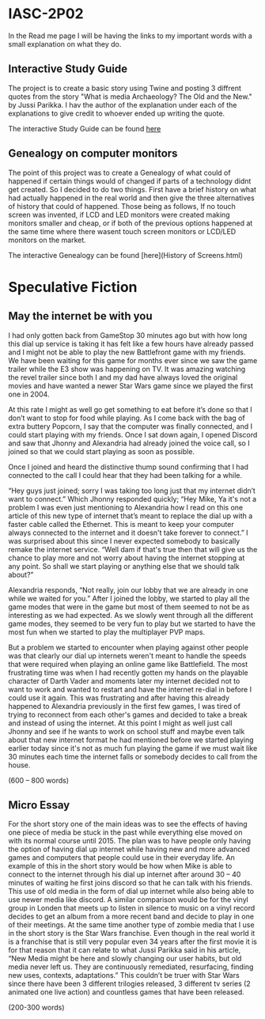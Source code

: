 # IASC-2P02
In the Read me page I will be having the links to my important words with a small explanation on what they do.

## Interactive Study Guide
The project is to create a basic story using Twine and posting 3 diffrent quotes from the story "What is media Archaeology? The Old and the New." by Jussi Parikka. I hav the author of the explanation under each of the explanations to give credit to whoever ended up writing the quote.

The interactive Study Guide can be found [here](Interactive_Study_Guide.html)

## Genealogy on computer monitors
The point of this project was to create a Genealogy of what could of happened if certain things would of changed if parts of a technology didnt get created. So I decided to do two things. First have a brief history on what had actually happened in the real world and then give the three alternatives of history that could of happened. Those being as follows, If no touch screen was invented, if LCD and LED monitors were created making monitors smaller and cheap, or if both of the previous options happened at the same time where there wasent touch screen monitors or LCD/LED monitors on the market.

The interactive Genealogy can be found [here](History of Screens.html)

# Speculative Fiction
## May the internet be with you
I had only gotten back from GameStop 30 minutes ago but with how long this dial up service is taking it has felt like a few hours have already passed and I might not be able to play the new Battlefront game with my friends. We have been waiting for this game for months ever since we saw the game trailer while the E3 show was happening on TV. It was amazing watching the revel trailer since both I and my dad have always loved the original movies and have wanted a newer Star Wars game since we played the first one in 2004. 

At this rate I might as well go get something to eat before it’s done so that I don’t want to stop for food while playing. As I come back with the bag of extra buttery Popcorn, I say that the computer was finally connected, and I could start playing with my friends. Once I sat down again, I opened Discord and saw that Jhonny and Alexandria had already joined the voice call, so I joined so that we could start playing as soon as possible.  

Once I joined and heard the distinctive thump sound confirming that I had connected to the call I could hear that they had been talking for a while.  

“Hey guys just joined; sorry I was taking too long just that my internet didn’t want to connect.” Which Jhonny responded quickly; “Hey Mike, Ya it's not a problem I was even just mentioning to Alexandria how I read on this one article of this new type of internet that’s meant to replace the dial up with a faster cable called the Ethernet. This is meant to keep your computer always connected to the internet and it doesn't take forever to connect.” I was surprised about this since I never expected somebody to basically remake the internet service. “Well dam if that's true then that will give us the chance to play more and not worry about having the internet stopping at any point. So shall we start playing or anything else that we should talk about?” 

Alexandria responds, “Not really, join our lobby that we are already in one while we waited for you.” After I joined the lobby, we started to play all the game modes that were in the game but most of them seemed to not be as interesting as we had expected. As we slowly went through all the different game modes, they seemed to be very fun to play but we started to have the most fun when we started to play the multiplayer PVP maps. 

But a problem we started to encounter when playing against other people was that clearly our dial up internets weren't meant to handle the speeds that were required when playing an online game like Battlefield. The most frustrating time was when I had recently gotten my hands on the playable character of Darth Vader and moments later my internet decided not to want to work and wanted to restart and have the internet re-dial in before I could use it again. This was frustrating and after having this already happened to Alexandria previously in the first few games, I was tired of trying to reconnect from each other's games and decided to take a break and instead of using the internet. At this point I might as well just call Jhonny and see if he wants to work on school stuff and maybe even talk about that new internet format he had mentioned before we started playing earlier today since it's not as much fun playing the game if we must wait like 30 minutes each time the internet falls or somebody decides to call from the house. 

(600 – 800 words)

## Micro Essay

For the short story one of the main ideas was to see the effects of having one piece of media be stuck in the past while everything else moved on with its normal course until 2015. The plan was to have people only having the option of having dial up internet while having new and more advanced games and computers that people could use in their everyday life. An example of this in the short story would be how when Mike is able to connect to the internet through his dial up internet after around 30 – 40 minutes of waiting he first joins discord so that he can talk with his friends. This use of old media in the form of dial up internet while also being able to use newer media like discord. A similar comparison would be for the vinyl group in Londen that meets up to listen in silence to music on a vinyl record decides to get an album from a more recent band and decide to play in one of their meetings. At the same time another type of zombie media that I use in the short story is the Star Wars franchise. Even though in the real world it is a franchise that is still very popular even 34 years after the first movie it is for that reason that it can relate to what Jussi Parikka said in his article, “New Media might be here and slowly changing our user habits, but old media never left us. They are continuously remediated, resurfacing, finding new uses, contexts, adaptations.” This couldn’t be truer with Star Wars since there have been 3 different trilogies released, 3 different tv series (2 animated one live action) and countless games that have been released. 

(200-300 words)
